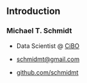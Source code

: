 ## Introduction

### Michael T. Schmidt
* Data Scientist @ [CiBO](https://cibotechnologies.com)

* [schmidmt@gmail.com](mainto:schmidmt@gmail.com)
* [github.com/schmidmt](https://github.com/schmidmt)
